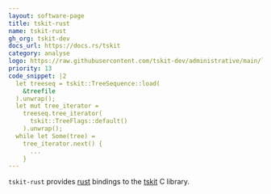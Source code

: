 ```yaml
---
layout: software-page
title: tskit-rust
name: tskit-rust
gh_org: tskit-dev
docs_url: https://docs.rs/tskit
category: analyse
logo: https://raw.githubusercontent.com/tskit-dev/administrative/main/logos/svg/tskit-rust/Tskit_rust_logo_white.eps.svg
priority: 13
code_snippet: |2
  let treeseq = tskit::TreeSequence::load(
    &treefile
  ).unwrap();
  let mut tree_iterator = 
    treeseq.tree_iterator(
      tskit::TreeFlags::default()
    ).unwrap();
  while let Some(tree) = 
    tree_iterator.next() {
      ...
    }
---
```

`tskit-rust` provides [rust](https://www.rust-lang.org/) bindings to the [tskit](https://tskit.dev/tskit) C library.

